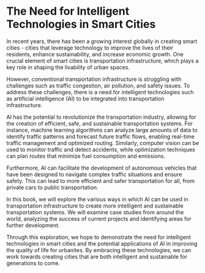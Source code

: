The Need for Intelligent Technologies in Smart Cities
===================================================================

In recent years, there has been a growing interest globally in creating smart cities - cities that leverage technology to improve the lives of their residents, enhance sustainability, and increase economic growth. One crucial element of smart cities is transportation infrastructure, which plays a key role in shaping the livability of urban spaces.

However, conventional transportation infrastructure is struggling with challenges such as traffic congestion, air pollution, and safety issues. To address these challenges, there is a need for intelligent technologies such as artificial intelligence (AI) to be integrated into transportation infrastructure.

AI has the potential to revolutionize the transportation industry, allowing for the creation of efficient, safe, and sustainable transportation systems. For instance, machine learning algorithms can analyze large amounts of data to identify traffic patterns and forecast future traffic flows, enabling real-time traffic management and optimized routing. Similarly, computer vision can be used to monitor traffic and detect accidents, while optimization techniques can plan routes that minimize fuel consumption and emissions.

Furthermore, AI can facilitate the development of autonomous vehicles that have been designed to navigate complex traffic situations and ensure safety. This can lead to more efficient and safer transportation for all, from private cars to public transportation.

In this book, we will explore the various ways in which AI can be used in transportation infrastructure to create more intelligent and sustainable transportation systems. We will examine case studies from around the world, analyzing the success of current projects and identifying areas for further development.

Through this exploration, we hope to demonstrate the need for intelligent technologies in smart cities and the potential applications of AI in improving the quality of life for urbanites. By embracing these technologies, we can work towards creating cities that are both intelligent and sustainable for generations to come.
